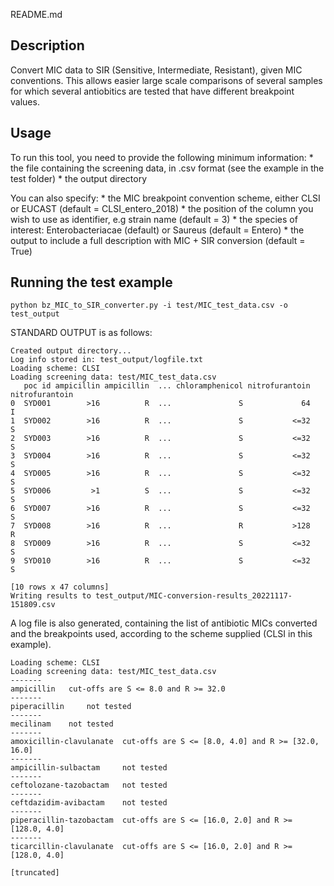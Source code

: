 README.md

Description
-----------

Convert MIC data to SIR (Sensitive, Intermediate, Resistant), given MIC conventions. 
This allows easier large scale comparisons of several samples for which several antiobitics 
are tested that have different breakpoint values.


Usage
-----

To run this tool, you need to provide the following minimum information: 
	* the file containing the screening data, in .csv format (see the example in the test folder)
	* the output directory
    
You can also specify:
    * the MIC breakpoint convention scheme, either CLSI or EUCAST (default = CLSI_entero_2018)
    * the position of the column you wish to use as identifier, e.g strain name (default = 3) 
	* the species of interest: Enterobacteriacae (default) or Saureus (default = Entero)
	* the output to include a full description with MIC + SIR conversion (default = True)


Running the test example
------------------------

```python bz_MIC_to_SIR_converter.py -i test/MIC_test_data.csv -o test_output```

STANDARD OUTPUT is as follows:


	Created output directory...
	Log info stored in: test_output/logfile.txt
	Loading scheme: CLSI
	Loading screening data: test/MIC_test_data.csv
	   poc id ampicillin ampicillin  ... chloramphenicol nitrofurantoin nitrofurantoin
	0  SYD001        >16          R  ...               S             64              I
	1  SYD002        >16          R  ...               S           <=32              S
	2  SYD003        >16          R  ...               S           <=32              S
	3  SYD004        >16          R  ...               S           <=32              S
	4  SYD005        >16          R  ...               S           <=32              S
	5  SYD006         >1          S  ...               S           <=32              S
	6  SYD007        >16          R  ...               S           <=32              S
	7  SYD008        >16          R  ...               R           >128              R
	8  SYD009        >16          R  ...               S           <=32              S
	9  SYD010        >16          R  ...               S           <=32              S

	[10 rows x 47 columns]
	Writing results to test_output/MIC-conversion-results_20221117-151809.csv
	
A log file is also generated, containing the list of antibiotic MICs converted and the breakpoints
used, according to the scheme supplied (CLSI in this example).


	Loading scheme: CLSI
	Loading screening data: test/MIC_test_data.csv
	-------
	ampicillin	 cut-offs are S <= 8.0 and R >= 32.0
	-------
	piperacillin	 not tested
	-------
	mecilinam	 not tested
	-------
	amoxicillin-clavulanate	 cut-offs are S <= [8.0, 4.0] and R >= [32.0, 16.0]
	-------
	ampicillin-sulbactam	 not tested
	-------
	ceftolozane-tazobactam	 not tested
	-------
	ceftdazidim-avibactam	 not tested
	-------
	piperacillin-tazobactam	 cut-offs are S <= [16.0, 2.0] and R >= [128.0, 4.0]
	-------
	ticarcillin-clavulanate	 cut-offs are S <= [16.0, 2.0] and R >= [128.0, 4.0]

	[truncated]



